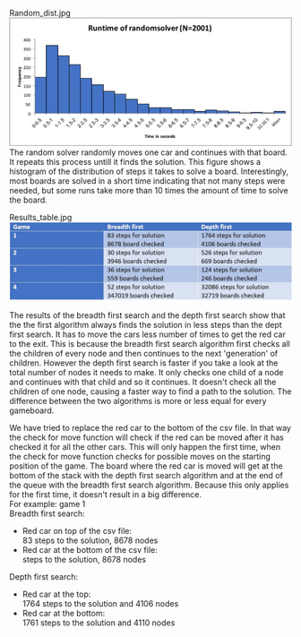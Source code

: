 Random_dist.jpg
<img src=https://github.com/KaKariki02/rushHour/blob/master/Results/Random_dist.jpg width="800">  
The random solver randomly moves one car and continues with that board. It repeats this process untill it finds the solution. This figure shows a histogram of the distribution of steps it takes to solve a board. Interestingly, most boards are solved in a short time indicating that not many steps were needed, but some runs take more than 10 times the amount of time to solve the board. 

Results_table.jpg
<img src=https://github.com/KaKariki02/rushHour/blob/master/Results/Results_table.jpg width="800">

The results of the breadth first search and the depth first search show that the the first algorithm always finds the solution in less steps than the dept first search. It has to move the cars less number of times to get the red car to the exit. This is because the breadth first search algorithm first checks all the children of every node and then continues to the next 'generation' of children. However the depth first search is faster if you take a look at the total number of nodes it needs to make. It only checks one child of a node and continues with that child and so it continues. It doesn't check all the children of one node, causing a faster way to find a path to the solution.
The difference between the two algorithms is more or less equal for every gameboard.

We have tried to replace the red car to the bottom of the csv file. In that way the check for move function will check if the red can be moved after it has checked it for all the other cars. This will only happen the first time, when the check for move function checks for possible moves on the starting position of the game. The board where the red car is moved will get at the bottom of the stack with the depth first search algorithm and at the end of the queue with the breadth first search algorithm. Because this only applies for the first time, it doesn't result in a big difference.  
For example: game 1  
Breadth first search:  
* Red car on top of the csv file:  
  83 steps to the solution,
  8678 nodes 
* Red car at the bottom of the csv file:  
  steps to the solution, 
  8678 nodes  
  
Depth first search:  
* Red car at the top:  
  1764 steps to the solution and 
  4106 nodes 
* Red car at the bottom:  
  1761 steps to the solution and 
  4110 nodes 
